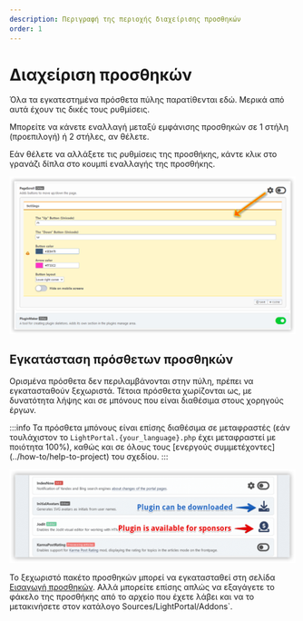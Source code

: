 ```yaml
---
description: Περιγραφή της περιοχής διαχείρισης προσθηκών
order: 1
---
```


# Διαχείριση προσθηκών

Όλα τα εγκατεστημένα πρόσθετα πύλης παρατίθενται εδώ. Μερικά από αυτά έχουν τις δικές τους ρυθμίσεις.

Μπορείτε να κάνετε εναλλαγή μεταξύ εμφάνισης προσθηκών σε 1 στήλη (προεπιλογή) ή 2 στήλες, αν θέλετε.

Εάν θέλετε να αλλάξετε τις ρυθμίσεις της προσθήκης, κάντε κλικ στο γρανάζι δίπλα στο κουμπί εναλλαγής της προσθήκης.

![Manage plugins](manage_plugins.png)

## Εγκατάσταση πρόσθετων προσθηκών

Ορισμένα πρόσθετα δεν περιλαμβάνονται στην πύλη, πρέπει να εγκατασταθούν ξεχωριστά. Τέτοια πρόσθετα χωρίζονται ως, με δυνατότητα λήψης και σε μπόνους που είναι διαθέσιμα στους χορηγούς έργων.

:::info
Τα πρόσθετα μπόνους είναι επίσης διαθέσιμα σε μεταφραστές (εάν τουλάχιστον το `LightPortal.{your_language}.php` έχει μεταφραστεί με ποιότητα 100%), καθώς και σε όλους τους [ενεργούς συμμετέχοντες] (../how-to/help-to-project) του σχεδίου.
:::

![Download additional plugins](download_plugins.png)

Το ξεχωριστό πακέτο προσθηκών μπορεί να εγκατασταθεί στη σελίδα [Εισαγωγή προσθηκών](./impex). Αλλά μπορείτε επίσης απλώς να εξαγάγετε το φάκελο της προσθήκης από το αρχείο που έχετε λάβει και να το μετακινήσετε στον κατάλογο Sources/LightPortal/Addons\`.

